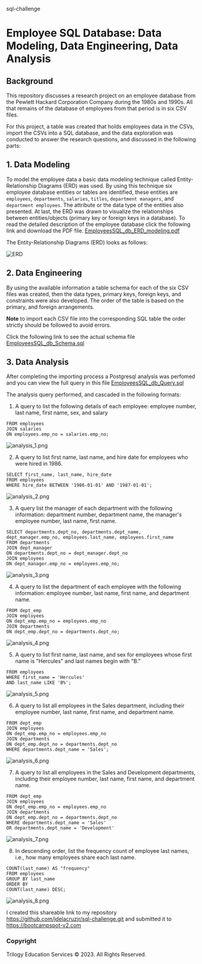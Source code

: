 sql-challenge
#
# Employee SQL Database: Data Modeling, Data Engineering, Data Analysis
## Background

This repository discusses a research project on an employee database from the Pewlett Hackard Corporation Company during the 1980s and 1990s. All that remains of the database of employees from that period is in six CSV files.

For this project, a table was created that holds employees data in the CSVs, import the CSVs into a SQL database, and the data exploration was conducted to answer the research questions, and discussed in the following parts:

## 1. Data Modeling

To model the employee data a basic data modeling technique called  Entity-Relationship Diagrams (ERD) was used. By using this technique six employee database entities or tables are identified, these entities are `employees`, `departments`, `salaries`, `titles`, `department managers`, and `department employees`. The attribute or the data type of the entities also presented. At last, the ERD was drawn to visualize the relationships between entities/objects (primary key or foreign keys in a database). To read the detailed description of the employee database click the following link and download the PDF file. [EmployeesSQL_db_ERD_modeling.pdf](EmployeeSQL/ERD/EmployeesSQL_db_ERD_modeling.pdf)

The Entity-Relationship Diagrams (ERD) looks as follows: 

![ERD](EmployeeSQL/ERD/EmployeesSQL_db_ERD_modeling.png)

## 2. Data Engineering

By using the available information a table schema for each of the six CSV files was created, then the data types, primary keys, foreign keys, and constraints were also developed. The order of the table is based on the primary, and foreign arrangements. 

**Note** to import each CSV file into the corresponding SQL table the order strictly should be followed to avoid errors. 

Click the following link to see the actual schema file [EmployeesSQL_db_Schema.sql](EmployeesSQl_db_Schema.sql) 

## 3. Data Analysis

After completing the importing process a Postgresql analysis was perfomed and you can view the full query in this file [EmployeesSQL_db_Query.sql](EmployeesSQL_db_Query.sql)   

The analysis query performed, and cascaded in the following formats: 

1. A query to list the following details of each employee: employee number, last name, first name, sex, and salary

```SELECT employees.emp_no, employees.last_name, employees.first_name, employees.sex, salaries.salary
FROM employees
JOIN salaries
ON employees.emp_no = salaries.emp_no;

   ```
![analysis_1.png](EmployeeSQL/Images/analysis_1.png)

2. A query to list first name, last name, and hire date for employees who were hired in 1986.

```
SELECT first_name, last_name, hire_date 
FROM employees
WHERE hire_date BETWEEN '1986-01-01' AND '1987-01-01';

 ```
![analysis_2.png](EmployeeSQL/Images/analysis_2.png)

3. A query list the manager of each department with the following information: department number, department name, the manager's employee number, last name, first name.
```employee number, last name, first name.
SELECT departments.dept_no, departments.dept_name, dept_manager.emp_no, employees.last_name, employees.first_name
FROM departments
JOIN dept_manager
ON departments.dept_no = dept_manager.dept_no
JOIN employees
ON dept_manager.emp_no = employees.emp_no;
 ```
![analysis_3.png](EmployeeSQL/Images/analysis_3.png)

4. A query to list the department of each employee with the following information: employee number, last name, first name, and department name.
 ```SELECT dept_emp.emp_no, employees.last_name, employees.first_name, departments.dept_name
FROM dept_emp
JOIN employees
ON dept_emp.emp_no = employees.emp_no
JOIN departments
ON dept_emp.dept_no = departments.dept_no;
 
 ```
![analysis_4.png](EmployeeSQL/Images/analysis_4.png)

5. A query to list first name, last name, and sex for employees whose first name is "Hercules" and last names begin with "B."

```SELECT first_name, last_name,sex
FROM employees
WHERE first_name = 'Hercules'
AND last_name LIKE 'B%';

 ```
![analysis_5.png](EmployeeSQL/Images/analysis_5.png)

6. A query to list all employees in the Sales department, including their employee number, last name, first name, and department name.

```SELECT dept_emp.emp_no, employees.last_name, employees.first_name, departments.dept_name
FROM dept_emp
JOIN employees
ON dept_emp.emp_no = employees.emp_no
JOIN departments
ON dept_emp.dept_no = departments.dept_no
WHERE departments.dept_name = 'Sales';

 ```
![analysis_6.png](EmployeeSQL/Images/analysis_6.png)

7. A query to list all employees in the Sales and Development departments, including their employee number, last name, first name, and department name.

```SELECT dept_emp.emp_no, employees.last_name, employees.first_name, departments.dept_name
FROM dept_emp
JOIN employees
ON dept_emp.emp_no = employees.emp_no
JOIN departments
ON dept_emp.dept_no = departments.dept_no
WHERE departments.dept_name = 'Sales' 
OR departments.dept_name = 'Development'
 ```
![analysis_7.png](EmployeeSQL/Images/analysis_7.png)

8. In descending order, list the frequency count of employee last names, i.e., how many employees share each last name.

```SELECT last_name,
COUNT(last_name) AS "frequency"
FROM employees
GROUP BY last_name
ORDER BY
COUNT(last_name) DESC;

 ```
![analysis_8.png](EmployeeSQL/Images/analysis_8.png)

  I created this shareable link to my repository <https://github.com/jdelacruzjr/sql-challenge.git> and submitted it to <https://bootcampspot-v2.com>
### Copyright

Trilogy Education Services © 2023. All Rights Reserved.